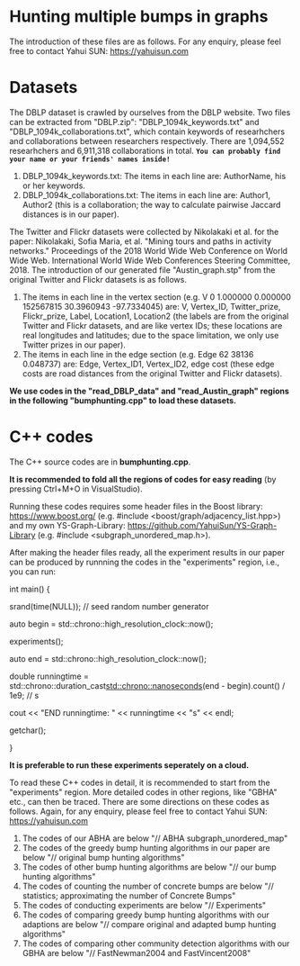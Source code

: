 # Hunting multiple bumps in graphs

The introduction of these files are as follows. For any enquiry, please feel free to contact Yahui SUN: https://yahuisun.com 


# Datasets

The DBLP dataset is crawled by ourselves from the DBLP website. Two files can be extracted from "DBLP.zip": "DBLP_1094k_keywords.txt" and "DBLP_1094k_collaborations.txt", which contain keywords of researhchers and collaborations between researchers respectively. There are 1,094,552 researhchers and 6,911,318 collaborations in total.  <b>`You can probably find your name or your friends' names inside!`</b>

1) DBLP_1094k_keywords.txt: The items in each line are: AuthorName, his or her keywords.
2) DBLP_1094k_collaborations.txt: The items in each line are: Author1, Author2 (this is a collaboration; the way to calculate pairwise Jaccard distances is in our paper).

The Twitter and Flickr datasets were collected by Nikolakaki et al. for the paper: Nikolakaki, Sofia Maria, et al. "Mining tours and paths in activity networks." Proceedings of the 2018 World Wide Web Conference on World Wide Web. International World Wide Web Conferences Steering Committee, 2018. The introduction of our generated file "Austin_graph.stp" from the original Twitter and Flickr datasets is as follows.
1) The items in each line in the vertex section (e.g. V 0 1.000000 0.000000 152567815 30.3960943 -97.7334045) are: V, Vertex_ID, Twitter_prize, Flickr_prize, Label, Location1, Location2 (the labels are from the original Twitter and Flickr datasets, and are like vertex IDs; these locations are real longitudes and latitudes; due to the space limitation, we only use Twitter prizes in our paper).
2) The items in each line in the edge section (e.g. Edge 62 38136 0.048737) are: Edge, Vertex_ID1, Vertex_ID2, edge cost (these edge costs are road distances from the original Twitter and Flickr datasets).

<b>We use codes in the "read_DBLP_data" and "read_Austin_graph" regions in the following "bumphunting.cpp" to load these datasets.</b>



# C++ codes 

The C++ source codes are in <b>bumphunting.cpp</b>. 

<b>It is recommended to fold all the regions of codes for easy reading</b> (by pressing Ctrl+M+O in VisualStudio). 

Running these codes requires some header files in the Boost library: https://www.boost.org/ (e.g. #include <boost/graph/adjacency_list.hpp>) and my own YS-Graph-Library: https://github.com/YahuiSun/YS-Graph-Library (e.g. #include <subgraph_unordered_map.h>).

After making the header files ready, all the experiment results in our paper can be produced by runnning the codes in the "experiments" region, i.e., you can run:

int main()
{

   srand(time(NULL)); //  seed random number generator   
   
   auto begin = std::chrono::high_resolution_clock::now();
   
   experiments();
   
   auto end = std::chrono::high_resolution_clock::now();
   
   double runningtime = std::chrono::duration_cast<std::chrono::nanoseconds>(end - begin).count() / 1e9; // s
   
   cout << "END    runningtime: " << runningtime << "s" << endl;
   
   getchar();
   

}

<b>It is preferable to run these experiments seperately on a cloud.</b>

To read these C++ codes in detail, it is recommended to start from the "experiments" region. More detailed codes in other regions, like "GBHA" etc., can then be traced. There are some directions on these codes as follows. Again, for any enquiry, please feel free to contact Yahui SUN: https://yahuisun.com 

1) The codes of our ABHA are below "// ABHA subgraph_unordered_map"
2) The codes of the greedy bump hunting algorithms in our paper are below "// original bump hunting algorithms"
3) The codes of other bump hunting algorithms are below "// our bump hunting algorithms"
4) The codes of counting the number of concrete bumps are below "// statistics; approximating the number of Concrete Bumps"
5) The codes of conducting experiments are below "// Experiments"
6) The codes of comparing greedy bump hunting algorithms with our adaptions are below "// compare original and adapted bump hunting algorithms"
7) The codes of comparing other community detection algorithms with our GBHA are below "// FastNewman2004 and FastVincent2008"


